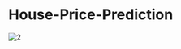 # House-Price-Prediction
![2](https://github.com/Kritarth123-prince/House-Price-Prediction/assets/57205613/5aaeb8b8-de27-4de6-9f82-ece9e255ccba)
